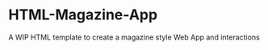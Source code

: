 HTML-Magazine-App
=================

A WIP HTML template to create a magazine style Web App and interactions

